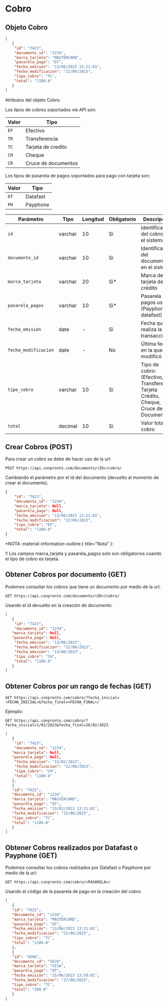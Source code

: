 # Cobro

## Objeto Cobro

``` json title="Objeto Cobro:"
[
   {
    "id": "7423",
    "documento_id": "1234",
    "marca_tarjeta": "MASTERCARD",
    "pasarela_pago": "DT",	
    "fecha_emision": "13/06/2023 13:21:01",
    "fecha_modificacion": "22/06/2023",	
    "tipo_cobro": "TC",
    "total": "1100.0"
   }
]
```
Atributos del objeto Cobro.

Los tipos de cobros soportados vía API son:

| Valor       | Tipo                                 |
| ----------- | ------------------------------------ |
| `EF  `       | Efectivo                             |
| `TR `       | Transferencia|
| `TC  `       | Tarjeta de credito |
| `CH  `       | Cheque |
| `CR  `       | Cruce de documentos |

Los tipos de pasarela de pagos soportados para pago con tarjeta son:

| Valor       | Tipo                                 |
| ----------- | ------------------------------------ |
| `DT  `       | Datafast                            |
| `PH `       | Payphone|

| Parámetro       | Tipo    | Longitud | Obligatorio | Descripción |
| -----------   | ------- | -------- |-------|----------- |
| `id`|varchar|10|Si| Identificador del cobro en el sistema|
| `documento_id`|varchar|10|Si| Identificador del documento en el sistema|
| `marca_tarjeta`|varchar|20|Si*| Marca de tarjeta de crédito   |
| `pasarela_pagos`|varchar|10|Si*|Pasarela de pagos usada (Payphone, datafast)|
| `fecha_emision`|date|-|Si| Fecha que se realiza la transacción  |
| `fecha_modificacion` |date|-|No|Última fecha en la que se modificó |
| `tipo_cobro`|varchar|10|Si| Tipo de cobro: (Efectivo, Transferencia, Tarjeta Crédito, Cheque, Cruce de Documento)|
| `total` |decimal|10|Si|Valor total del cobro|

## Crear Cobros (POST)

Para crear un cobro se debe de hacer uso de la url:

`POST https://api.conpronto.com/documento/<ID>/cobro/`

Cambiando el parámetro por el id del documento (devuelto al momento de crear el documento).

``` json title="Estructura del JSON:"
{
    "id": "7423",
    "documento_id": "1234",
    "marca_tarjeta": Null,
    "pasarela_pago": Null,	
    "fecha_emision": "13/06/2023 13:21:01",
    "fecha_modificacion": "22/06/2023",	
    "tipo_cobro": "EF",
    "total": "1100.0"
}
```
*NOTA :material-information-outline:{ title="Nota" }:

:bangbang: Los campos marca_tarjeta y pasarela_pagos solo son obligatorios cuando el tipo de cobro es tarjeta.

## Obtener Cobros por documento (GET)

Podemos consultar los cobros que tiene un documento por medio de la url:

`GET https://api.conpronto.com/documento/<ID>/cobro/`

Usando el id devuelto en la creación de documento.

``` json title="Respuesta al consultar los cobros:"
[
   {
	"id": "7423",
	"documento_id": "1234",
   "marca_tarjeta": Null,
   "pasarela_pago": Null,	
 	"fecha_emision": "13/06/2023",  
	"fecha_modificacion": "22/06/2023",
	"fecha_emision": "13/06/2023",
	"tipo_cobro": "CH",
	"total": "1100.0"
   }
]
``` 
## Obtener Cobros por un rango de fechas (GET)

`GET https://api.conpronto.com/cobro/?fecha_inicial=<FECHA_INICIAL>&fecha_final=<FECHA_FINAL>/`

Ejemplo:

`GET https://api.conpronto.com/cobro/?fecha_inicial=1/02/2023&fecha_final=28/02/2023`

``` json title="Respuesta al consultar los cobros:"
[
   {
	"id": "7423",
	"documento_id": "1234",
   "marca_tarjeta": Null,
   "pasarela_pago": Null,	
	"fecha_emision": "15/02/2023",
	"fecha_modificacion": "22/06/2023",
	"tipo_cobro": "CH",
	"total": "1100.0"
   },
   {
   "id": "7423",
   "documento_id": "1234",
   "marca_tarjeta": "MASTERCARD",
   "pasarela_pago": "DT",	
   "fecha_emision": "13/02/2023 13:21:01",
   "fecha_modificacion": "22/06/2023",	
   "tipo_cobro": "TC",
   "total": "1100.0"
   }
]
``` 

## Obtener Cobros realizados por Datafast o Payphone (GET)

Podemos consultar los cobros realizados por Datafast o Payphone por medio de la url:

`GET https://api.conpronto.com/cobro/<PASARELA>/`

Usando el código de la pasarela de pago en la creación del cobro.

``` json title="Respuesta al consultar los cobros:"
[
   {
   "id": "7423",
   "documento_id": "1234",
   "marca_tarjeta": "MASTERCARD",
   "pasarela_pago": "DT",	
   "fecha_emision": "13/06/2023 13:21:01",
   "fecha_modificacion": "22/06/2023",	
   "tipo_cobro": "TC",
   "total": "1100.0"
   },
   {
   "id": "4586",
   "documento_id": "5678",
   "marca_tarjeta": "VISA",
   "pasarela_pago": "DT",	
   "fecha_emision": "15/06/2023 13:50:01",
   "fecha_modificacion": "27/06/2023",	
   "tipo_cobro": "TC",
   "total": "200.0"
   }
]
```